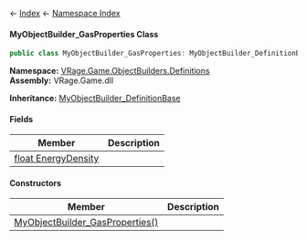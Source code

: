 ← [Index](Api-Index) ← [Namespace Index](Namespace-Index)

#### MyObjectBuilder_GasProperties Class

```csharp
public class MyObjectBuilder_GasProperties: MyObjectBuilder_DefinitionBase
```

**Namespace:** [VRage.Game.ObjectBuilders.Definitions](VRage.Game.ObjectBuilders.Definitions)  
**Assembly:** VRage.Game.dll

**Inheritance:**   [MyObjectBuilder_DefinitionBase](VRage.Game.MyObjectBuilder_DefinitionBase)

#### Fields

|Member|Description|
|---|---|
|[float EnergyDensity](VRage.Game.ObjectBuilders.Definitions.MyObjectBuilder_GasProperties.EnergyDensity)||

#### Constructors

|Member|Description|
|---|---|
|[MyObjectBuilder_GasProperties()](VRage.Game.ObjectBuilders.Definitions.MyObjectBuilder_GasProperties..ctor)||


